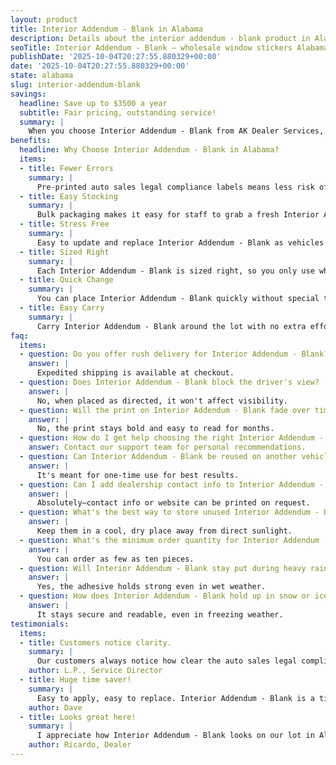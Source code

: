 ```yaml
---
layout: product
title: Interior Addendum - Blank in Alabama
description: Details about the interior addendum - blank product in Alabama.
seoTitle: Interior Addendum - Blank — wholesale window stickers Alabama
publishDate: '2025-10-04T20:27:55.880329+00:00'
date: '2025-10-04T20:27:55.880329+00:00'
state: alabama
slug: interior-addendum-blank
savings:
  headline: Save up to $3500 a year
  subtitle: Fair pricing, outstanding service!
  summary: |
    When you choose Interior Addendum - Blank from AK Dealer Services, you know you're getting a fair price and top-level service.
benefits:
  headline: Why Choose Interior Addendum - Blank in Alabama?
  items:
  - title: Fewer Errors
    summary: |
      Pre-printed auto sales legal compliance labels means less risk of mistakes or mismatched information on vehicles. Accuracy reduces confusion and boosts customer satisfaction.
  - title: Easy Stocking
    summary: |
      Bulk packaging makes it easy for staff to grab a fresh Interior Addendum - Blank when needed. Restocking becomes quick and hassle-free.
  - title: Stress Free
    summary: |
      Easy to update and replace Interior Addendum - Blank as vehicles move in and out, so stock always stays accurate. Inventory management becomes less stressful.
  - title: Sized Right
    summary: |
      Each Interior Addendum - Blank is sized right, so you only use what you need—no excess. Less waste means easier supply management.
  - title: Quick Change
    summary: |
      You can place Interior Addendum - Blank quickly without special tools, and remove it just as fast when inventory changes. This keeps your process efficient even during high turnover.
  - title: Easy Carry
    summary: |
      Carry Interior Addendum - Blank around the lot with no extra effort or bulk. It’s portable for fast changes anywhere.
faq:
  items:
  - question: Do you offer rush delivery for Interior Addendum - Blank?
    answer: |
      Expedited shipping is available at checkout.
  - question: Does Interior Addendum - Blank block the driver's view?
    answer: |
      No, when placed as directed, it won't affect visibility.
  - question: Will the print on Interior Addendum - Blank fade over time?
    answer: |
      No, the print stays bold and easy to read for months.
  - question: How do I get help choosing the right Interior Addendum - Blank?
    answer: Contact our support team for personal recommendations.
  - question: Can Interior Addendum - Blank be reused on another vehicle?
    answer: |
      It's meant for one-time use for best results.
  - question: Can I add dealership contact info to Interior Addendum - Blank?
    answer: |
      Absolutely—contact info or website can be printed on request.
  - question: What's the best way to store unused Interior Addendum - Blank?
    answer: |
      Keep them in a cool, dry place away from direct sunlight.
  - question: What's the minimum order quantity for Interior Addendum - Blank?
    answer: |
      You can order as few as ten pieces.
  - question: Will Interior Addendum - Blank stay put during heavy rain?
    answer: |
      Yes, the adhesive holds strong even in wet weather.
  - question: How does Interior Addendum - Blank hold up in snow or ice?
    answer: |
      It stays secure and readable, even in freezing weather.
testimonials:
  items:
  - title: Customers notice clarity.
    summary: |
      Our customers always notice how clear the auto sales legal compliance labels is. Great investment for the dealership.
    author: L.P., Service Director
  - title: Huge time saver!
    summary: |
      Easy to apply, easy to replace. Interior Addendum - Blank is a time-saver for our Alabama dealership.
    author: Dave
  - title: Looks great here!
    summary: |
      I appreciate how Interior Addendum - Blank looks on our lot in Alabama. It really makes a difference.
    author: Ricardo, Dealer
---
```


<!-- Generated page for Interior Addendum - Blank in Alabama -->
